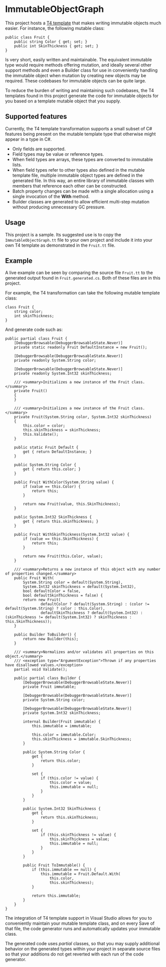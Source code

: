 ImmutableObjectGraph
=======================

This project hosts a [T4 template][1] that makes writing immutable objects
much easier. For instance, the following mutable class:

    public class Fruit {
        public string Color { get; set; }
        public int SkinThickness { get; set; }
    }

Is very short, easily written and maintainable. The equivalent immutable
type would require methods offering mutation, and ideally several other
support methods and even a Builder class for use in conveniently handling
the immutable object when mutation by creating new objects may be required.
These codebases for immutable objects can be quite large.

To reduce the burden of writing and maintaining such codebases, the
T4 templates found in this project generate the code for immutable objects
for you based on a template mutable object that you supply. 

Supported features
------------------
Currently, the T4 template transformation supports a small subset of C#
features being present on the mutable template type that otherwise might
appear in a type in C#. 

 * Only fields are supported. 
 * Field types may be value or reference types.
 * When field types are arrays, these types are converted to immutable lists.
 * When field types refer to other types also defined in the mutable template
   file, multiple immutable object types are defined in the generated file.
   In this way, an entire library of immutable classes with members that
   reference each other can be constructed.
 * Batch property changes can be made with a single allocation using a single
   invocation of the **With** method.
 * Builder classes are generated to allow efficient multi-step mutation
   without producing unnecessary GC pressure.

Usage
-----
This project is a sample. Its suggested use is to copy the
`ImmutableObjectGraph.tt` file to your own project and include it into your own
T4 template as demonstrated in the `Fruit.tt` file.

Example
-------
A live example can be seen by comparing the source file `Fruit.tt` to the 
generated output found in `Fruit.generated.cs`. Both of these files are in 
this project.

For example, the T4 transformation can take the following mutable template class:

    class Fruit {
        string color;
        int skinThickness;
    }

And generate code such as:

    public partial class Fruit {
        [DebuggerBrowsable(DebuggerBrowsableState.Never)]
        private static readonly Fruit DefaultInstance = new Fruit();
    
        [DebuggerBrowsable(DebuggerBrowsableState.Never)]
        private readonly System.String color;
    
        [DebuggerBrowsable(DebuggerBrowsableState.Never)]
        private readonly System.Int32 skinThickness;
    
        /// <summary>Initializes a new instance of the Fruit class.</summary>
        private Fruit()
        {
        }
    
        /// <summary>Initializes a new instance of the Fruit class.</summary>
        private Fruit(System.String color, System.Int32 skinThickness)
        {
            this.color = color;
            this.skinThickness = skinThickness;
            this.Validate();
        }
    
        public static Fruit Default {
            get { return DefaultInstance; }
        }
    
        public System.String Color {
            get { return this.color; }
        }
    
        public Fruit WithColor(System.String value) {
            if (value == this.Color) {
                return this;
            }
    
            return new Fruit(value, this.SkinThickness);
        }
    
        public System.Int32 SkinThickness {
            get { return this.skinThickness; }
        }
    
        public Fruit WithSkinThickness(System.Int32 value) {
            if (value == this.SkinThickness) {
                return this;
            }
    
            return new Fruit(this.Color, value);
        }
    
        /// <summary>Returns a new instance of this object with any number of properties changed.</summary>
        public Fruit With(
            System.String color = default(System.String), 
            System.Int32 skinThickness = default(System.Int32),
            bool defaultColor = false,
            bool defaultSkinThickness = false) {
            return new Fruit(
                    defaultColor ? default(System.String) : (color != default(System.String) ? color : this.Color),
                    defaultSkinThickness ? default(System.Int32) : (skinThickness != default(System.Int32) ? skinThickness : this.SkinThickness));
        }
    
        public Builder ToBuilder() {
            return new Builder(this);
        }
    
        /// <summary>Normalizes and/or validates all properties on this object.</summary>
        /// <exception type="ArgumentException">Thrown if any properties have disallowed values.</exception>
        partial void Validate();
    
        public partial class Builder {
            [DebuggerBrowsable(DebuggerBrowsableState.Never)]
            private Fruit immutable;
    
            [DebuggerBrowsable(DebuggerBrowsableState.Never)]
            private System.String color;
    
            [DebuggerBrowsable(DebuggerBrowsableState.Never)]
            private System.Int32 skinThickness;
    
            internal Builder(Fruit immutable) {
                this.immutable = immutable;
    
                this.color = immutable.Color;
                this.skinThickness = immutable.SkinThickness;
            }
    
            public System.String Color {
                get {
                    return this.color;
                }
    
                set {
                    if (this.color != value) {
                        this.color = value;
                        this.immutable = null;
                    }
                }
            }
    
            public System.Int32 SkinThickness {
                get {
                    return this.skinThickness;
                }
    
                set {
                    if (this.skinThickness != value) {
                        this.skinThickness = value;
                        this.immutable = null;
                    }
                }
            }
    
            public Fruit ToImmutable() {
                if (this.immutable == null) {
                    this.immutable = Fruit.Default.With(
                        this.color,
                        this.skinThickness);
                }
    
                return this.immutable;
            }
        }
    }

The integration of T4 template support in Visual Studio allows for you to
conveniently maintain your mutable template class, and on every Save
of that file, the code generator runs and automatically updates your
immutable class. 

The generated code uses *partial* classes, so that you may supply additional
behavior on the generated types within your project in separate source files
so that your additions do not get reverted with each run of the code
generator.

  [1]: http://www.bing.com/search?setmkt=en-US&q=visual+studio+t4